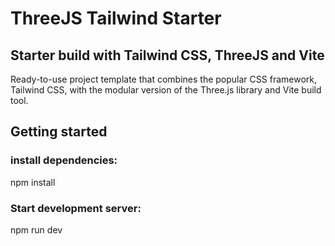 # ThreeJS Tailwind Starter
## Starter build with Tailwind CSS, ThreeJS and Vite
Ready-to-use project template that combines the popular CSS framework, Tailwind CSS, with the modular version of the Three.js library and Vite build tool.

## Getting started
### install dependencies:
npm install
### Start development server:
npm run dev
